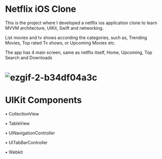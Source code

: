 # Netflix iOS Clone
This is the project where I developed a netflix ios application clone to learn MVVM architecture, UIKit, Swift and networking.

List movies and tv shows according the categories, such as, Trending Movies, Top rated Tv shows, or Upcoming Movies etc.

The app has 4 main screen, same as netflix itself, Home, Upcoming, Top Search and Downloads



# ![ezgif-2-b34df04a3c](https://user-images.githubusercontent.com/75534004/222251808-f2b7cf09-1e26-49fa-8e9a-e04bb8c52dbb.gif)

# UIKit Components
• CollectionView

• TableView

• UINavigationController

• UITabBarController

• Webkit


